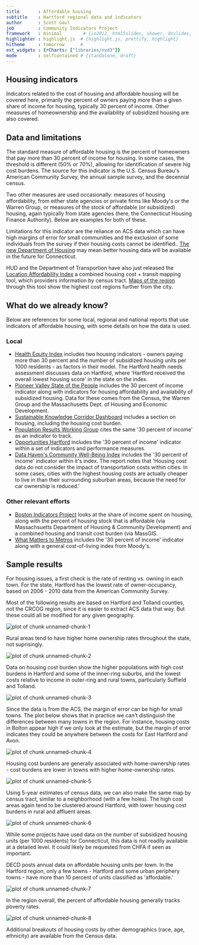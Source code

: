 ```yaml
---
title       : Affordable housing
subtitle    : Hartford regional data and indicators
author      : Scott Gaul
job         : Community Indicators Project
framework   : minimal        # {io2012, html5slides, shower, dzslides, ...}
highlighter : highlight.js  # {highlight.js, prettify, highlight}
hitheme     : tomorrow      # 
ext_widgets : {rCharts: ["libraries/nvd3"]} 
mode        : selfcontained # {standalone, draft}
---
```


## Housing indicators

Indicators related to the cost of housing and affordable housing will be covered here, primarily the percent of owners paying more than a given share of income for housing, typically 30 percent of income. Other measures of homeownership and the availability of subsidized housing are also covered. 

## Data and limitations

The standard measure of affordable housing is the percent of homeowners that pay more than 30 percent of income for housing. In some cases, the threshold is different (50% or 70%), allowing for identification of severe hig cost burdens. The source for this indicator is the U.S. Census Bureau's American Community Survey, the annual sample survey, and the decennial census.  

Two other measures are used occasionally: measures of housing affordability, from either state agencies or private firms like Moody's or the Warren Group, or measures of the stock of affordable (or subsidized) housing, again typically from state agencies (here, the Connecticut Housing Finance Authority). Below are examples for both of these.

Limitations for this indicator are the reliance on ACS data which can have high margins of error for small communities and the exclusion of some individuals from the survey if their housing costs cannot be identified.. [The new Department of Housing](http://www.ct.gov/doh/site/default.asp) may mean better housing data will be available in the future for Connecticut. 

HUD and the Department of Transportion have also just released the [Location Affordability Index](http://www.locationaffordability.info/lai.aspx) a combined housing cost + transit mapping tool, which providers information by census tract. [Maps of the region](http://locationaffordability.info/lai.aspx?activeHH=a&activeTheme=a&bounds=%5B%5B%22route%22%5D,41.57226259999999,-72.54966200000001%5D) through this tool show the highest cost regions further from the city.

## What do we already know?

Below are references for some local, regional and national reports that use indicators of affordable housing, with some details on how the data is used. 

### Local

* [Health Equity Index](http://www.cadh.org/health-equity/health-equity-index.html) includes two housing indicators - owners paying more than 30 percent and the number of subsidized housing units per 1000 residents - as factors in their model. The Hartford health needs assessment discusses data on Hartford, where 'Hartford received the overall lowest housing score' in the state on the index.  
* [Pioneer Valley State of the People](http://pvpc.org/resources/datastats/state-of-people/stateofthepeople2013.pdf) includes the 30 percent of income indicator along with indicators for housing affordability and availability of subsidized housing. Data for these comes from the Census, the Warren Group and the Massachusetts Dept. of Housing and Economic Development. 
* [Sustainable Knowledge Corridor Dashboard](http://www.sustainableknowledgecorridor.org/site/content/how-are-we-doing) includes a section on housing, including the housing cost burden. 
* [Population Results Working Group](http://www.ct.gov/opm/cwp/view.asp?a=2998&Q=490946) cites the same '30 percent of income' as an indicator to track. 
* [Opportunities Hartford](http://www.cahs.org/programs-opportunitieshartford.asp) includes the '30 percent of income' indicator within a set of indicators and performance measures. 
* [Data Haven's Community Well-Being Index](http://www.ctdatahaven.org/communityindex) includes the '30 percent of income' indicator within it's index. The report notes that 'Housing cost data do not consider the impact of transportation costs within cities. In some cases, cities with the highest housing costs are actually cheaper to live in than their surrounding suburban areas, because the need for car ownership is reduced.'

### Other relevant efforts

* [Boston Indicators Project](http://www.bostonindicators.org/) looks at the share of income spent on housing, along with the percent of housing stock that is affordable (via Massachsuetts Department of Housing & Community Development) and a combined housing and transit cost burden (via MassGIS. 
* [What Matters to Metros](http://www.futurefundneo.org/whatmatters) includes the '30 percent of income' indicator along with a general cost-of-living index from Moody's.

## Sample results

For housing issues, a first check is the rate of renting vs. owning in each town. For the state, Hartford has the lowest rate of owner-occupancy, based on 2006 - 2010 data from the American Community Survey. 

Most of the following results are based on Hartford and Tolland counties, not the CRCOG region, since it is easier to extract ACS data that way. But these could all be modified for any given geography. 

![plot of chunk unnamed-chunk-1](assets/fig/unnamed-chunk-1.png) 


Rural areas tend to have higher home ownership rates throughout the state, not suprisingly. 

![plot of chunk unnamed-chunk-2](assets/fig/unnamed-chunk-2.png) 


Data on housing cost burden show the higher populations with high cost burdens in Hartford and some of the inner-ring suburbs, and the lowest costs relative to income in outer-ring and rural towns, particularly Suffield and Tolland. 

![plot of chunk unnamed-chunk-3](assets/fig/unnamed-chunk-3.png) 


Since the data is from the ACS, the margin of error can be high for small towns. The plot below shows that in practice we can't distinguish the differences between many towns in the region. For instance, housing costs in Bolton appear high if we only look at the estimate, but the margin of error indicates they could be anywhere between the costs for East Hartford and Avon. 

![plot of chunk unnamed-chunk-4](assets/fig/unnamed-chunk-4.png) 


Housing cost burdens are generally associated with home-ownership rates - cost burdens are lower in towns with higher home-ownership rates. 

![plot of chunk unnamed-chunk-5](assets/fig/unnamed-chunk-5.png) 


Using 5-year estimates of census data, we can also make the same map by census tract, similar to a neighborhood (with a few holes). The high cost areas again tend to be clustered around Hartford, with lower housing cost burdens in rural and affluent areas. 

![plot of chunk unnamed-chunk-6](assets/fig/unnamed-chunk-6.png) 


While some projects have used data on the number of subsidized housing units (per 1000 residents) for Connecticut, this data is not readily available at a detailed level. It could likely be requested from CHFA if seen as important. 

DECD posts annual data on affordable housing units per town. In the Hartford region, only a few towns - Hartford and some urban periphery towns - have more than 10 percent of units classified as 'affordable.'

![plot of chunk unnamed-chunk-7](assets/fig/unnamed-chunk-7.png) 


In the region overall, the percent of affordable housing generally tracks poverty rates. 

![plot of chunk unnamed-chunk-8](assets/fig/unnamed-chunk-8.png) 


Additional breakouts of housing costs by other demographics (race, age, ethnicity) are available from the Census data.  
